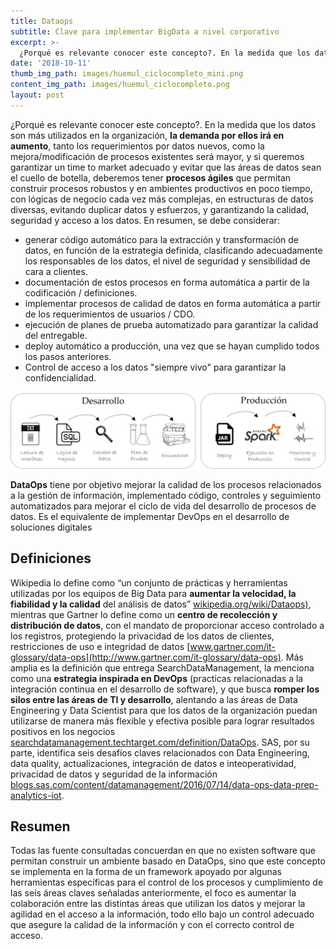 ```yaml
---
title: Dataops
subtitle: Clave para implementar BigData a nivel corporativo
excerpt: >-
  ¿Porqué es relevante conocer este concepto?. En la medida que los datos son más utilizados en la organización, la demanda por ellos irá en aumento, tanto los requerimientos por datos nuevos, como la mejora/modificación de procesos existentes será mayor...
date: '2018-10-11'
thumb_img_path: images/huemul_ciclocompleto_mini.png
content_img_path: images/huemul_ciclocompleto.png
layout: post
---
```


¿Porqué es relevante conocer este concepto?. En la medida que los datos son más utilizados en la organización, **la demanda por ellos irá en aumento**, tanto los requerimientos por datos nuevos, como la mejora/modificación de procesos existentes será mayor, y si queremos garantizar un time to market adecuado y evitar que las áreas de datos sean el cuello de botella, deberemos tener **procesos ágiles** que permitan construir procesos robustos y en ambientes productivos en poco tiempo, con lógicas de negocio cada vez más complejas, en estructuras de datos diversas, evitando duplicar datos y esfuerzos, y garantizando la calidad, seguridad y acceso a los datos. En resumen, se debe considerar:

* generar código automático para la extracción y transformación de datos, en función de la estrategia definida, clasificando adecuadamente los responsables de los datos, el nivel de seguridad y sensibilidad de cara a clientes.
* documentación de estos procesos en forma automática a partir de la codificación / definiciones.
* implementar procesos de calidad de datos en forma automática a partir de los requerimientos de usuarios / CDO.
* ejecución de planes de prueba automatizado para garantizar la calidad del entregable.
* deploy automático a producción, una vez que se hayan cumplido todos los pasos anteriores.
* Control de acceso a los datos "siempre vivo" para garantizar la confidencialidad.

![Dataops con Huemul](/images/huemul_ciclocompleto.png )

**DataOps** tiene por objetivo mejorar la calidad de los procesos relacionados a la gestión de información, implementado código, controles y seguimiento automatizados para mejorar el ciclo de vida del desarrollo de procesos de datos. Es el equivalente de implementar DevOps en el desarrollo de soluciones digitales


## Definiciones

Wikipedia lo define como “un conjunto de prácticas y herramientas utilizadas por los equipos de Big Data para **aumentar la velocidad, la fiabilidad y la calidad** del análisis de datos” [wikipedia.org/wiki/Dataops)](https://en.wikipedia.org/wiki/Dataops), mientras que Gartner lo define como un **centro de recolección y distribución de datos**, con el mandato de proporcionar acceso controlado a los registros, protegiendo la privacidad de los datos de clientes, restricciones de uso e integridad de datos [www.gartner.com/it-glossary/data-ops](http://www.gartner.com/it-glossary/data-ops). Más amplia es la definición que entrega SearchDataManagement, la menciona como una **estrategia inspirada en DevOps** (practicas relacionadas a la integración continua en el desarrollo de software), y que busca  **romper los silos entre las áreas de TI y desarrollo**, alentando a las áreas de Data Engineering y Data Scientist para que los datos de la organización puedan utilizarse de manera más flexible y efectiva posible para lograr resultados positivos en los negocios [searchdatamanagement.techtarget.com/definition/DataOps](http://searchdatamanagement.techtarget.com/definition/DataOps). SAS, por su parte, identifica seis desafíos claves relacionados con Data Engineering, data quality, actualizaciones, integración de datos e inteoperatividad, privacidad de datos y seguridad de la información [blogs.sas.com/content/datamanagement/2016/07/14/data-ops-data-prep-analytics-iot](http://blogs.sas.com/content/datamanagement/2016/07/14/data-ops-data-prep-analytics-iot).

## Resumen
Todas las fuente consultadas concuerdan en que no existen software que permitan construir un ambiente basado en DataOps, sino que este concepto se implementa en la forma de un framework apoyado por algunas herramientas específicas para el control de los procesos y cumplimiento de las seis áreas claves señaladas anteriormente, el foco es aumentar la colaboración entre las distintas áreas que utilizan los datos y mejorar la agilidad en el acceso a la información, todo ello bajo un control adecuado que asegure la calidad de la información y con el correcto control de acceso.

